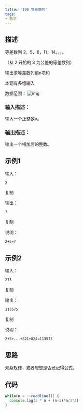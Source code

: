 ```yaml
---
title: '100 等差数列'
tags:
- 数学
---
```


## 描述

等差数列 2，5，8，11，14。。。。

（从 2 开始的 3 为公差的等差数列）

输出求等差数列前n项和

本题有多组输入

数据范围： ![img](https://www.nowcoder.com/equation?tex=1%20%5Cle%20%20n%20%5Cle%201000%20%5C)

### 输入描述：

输入一个正整数n。

### 输出描述：

输出一个相加后的整数。

## 示例1

输入：

```bash
2
```

复制

输出：

```bash
7
```

复制

说明：

```bash
2+5=7 
```

## 示例2

输入：

```bash
275
```

复制

输出：

```bash
113575
```

复制

说明：

```bash
2+5+...+821+824=113575
```

## 思路

观察规律，或者想想是否还记得公式。

## 代码

```js
while(n = ~~readline()) {
  console.log(2 * n + (n-1)*n/2*3)
}
```

